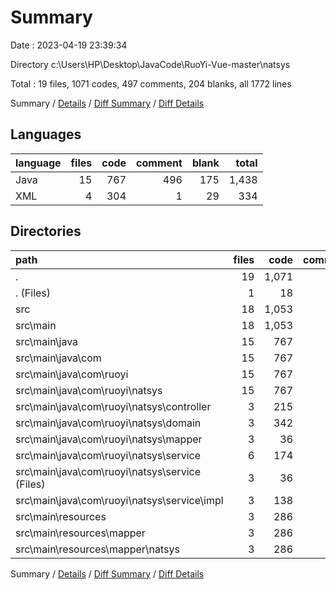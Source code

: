 # Summary

Date : 2023-04-19 23:39:34

Directory c:\\Users\\HP\\Desktop\\JavaCode\\RuoYi-Vue-master\\natsys

Total : 19 files,  1071 codes, 497 comments, 204 blanks, all 1772 lines

Summary / [Details](details.md) / [Diff Summary](diff.md) / [Diff Details](diff-details.md)

## Languages
| language | files | code | comment | blank | total |
| :--- | ---: | ---: | ---: | ---: | ---: |
| Java | 15 | 767 | 496 | 175 | 1,438 |
| XML | 4 | 304 | 1 | 29 | 334 |

## Directories
| path | files | code | comment | blank | total |
| :--- | ---: | ---: | ---: | ---: | ---: |
| . | 19 | 1,071 | 497 | 204 | 1,772 |
| . (Files) | 1 | 18 | 1 | 5 | 24 |
| src | 18 | 1,053 | 496 | 199 | 1,748 |
| src\\main | 18 | 1,053 | 496 | 199 | 1,748 |
| src\\main\\java | 15 | 767 | 496 | 175 | 1,438 |
| src\\main\\java\\com | 15 | 767 | 496 | 175 | 1,438 |
| src\\main\\java\\com\\ruoyi | 15 | 767 | 496 | 175 | 1,438 |
| src\\main\\java\\com\\ruoyi\\natsys | 15 | 767 | 496 | 175 | 1,438 |
| src\\main\\java\\com\\ruoyi\\natsys\\controller | 3 | 215 | 73 | 27 | 315 |
| src\\main\\java\\com\\ruoyi\\natsys\\domain | 3 | 342 | 45 | 73 | 460 |
| src\\main\\java\\com\\ruoyi\\natsys\\mapper | 3 | 36 | 126 | 24 | 186 |
| src\\main\\java\\com\\ruoyi\\natsys\\service | 6 | 174 | 252 | 51 | 477 |
| src\\main\\java\\com\\ruoyi\\natsys\\service (Files) | 3 | 36 | 126 | 24 | 186 |
| src\\main\\java\\com\\ruoyi\\natsys\\service\\impl | 3 | 138 | 126 | 27 | 291 |
| src\\main\\resources | 3 | 286 | 0 | 24 | 310 |
| src\\main\\resources\\mapper | 3 | 286 | 0 | 24 | 310 |
| src\\main\\resources\\mapper\\natsys | 3 | 286 | 0 | 24 | 310 |

Summary / [Details](details.md) / [Diff Summary](diff.md) / [Diff Details](diff-details.md)
